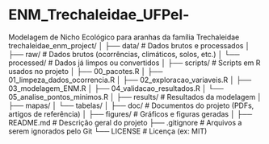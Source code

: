 # ENM_Trechaleidae_UFPel-
Modelagem de Nicho Ecológico para aranhas da família Trechaleidae
trechaleidae_enm_project/
│
├── data/                   # Dados brutos e processados
│   ├── raw/                # Dados brutos (ocorrências, climáticos, solos, etc.)
│   └── processed/          # Dados já limpos ou convertidos
│
├── scripts/                # Scripts em R usados no projeto
│   ├── 00_pacotes.R
│   ├── 01_limpeza_dados_ocorrencia.R
│   ├── 02_exploracao_variaveis.R
│   ├── 03_modelagem_ENM.R
│   ├── 04_validacao_resultados.R
│   └── 05_analise_pontos_minimos.R
│
├── results/                # Resultados da modelagem
│   ├── mapas/
│   └── tabelas/
│
├── doc/                    # Documentos do projeto (PDFs, artigos de referência)
│
├── figures/                # Gráficos e figuras geradas
│
├── README.md               # Descrição geral do projeto
├── .gitignore              # Arquivos a serem ignorados pelo Git
└── LICENSE                 # Licença (ex: MIT)
